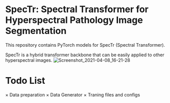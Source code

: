 # SpecTr: Spectral Transformer for Hyperspectral Pathology Image Segmentation
This repository contains PyTorch models for SpecTr (Spectral Transformer).

SpecTr is a hybrid transformer backbone that can be easily applied to other hyperspectral images.
![Screenshot_2021-04-08_16-21-28](https://user-images.githubusercontent.com/36001411/113992943-82a7b280-9886-11eb-9e0f-283e2f30f681.png)


# Todo List
× Data preparation
× Data Generator
× Traning files and configs
